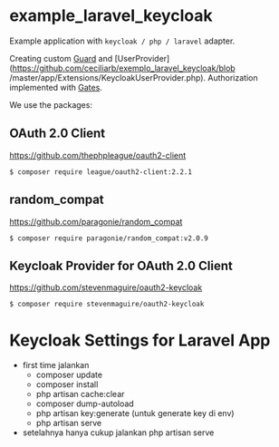 # example_laravel_keycloak
Example application with ```keycloak / php / laravel``` adapter.

Creating custom [Guard](https://github.com/ceciliarb/exemplo_laravel_keycloak/blob/master/app/Services/Auth/KeycloakGuard.php) and [UserProvider](https://github.com/ceciliarb/exemplo_laravel_keycloak/blob /master/app/Extensions/KeycloakUserProvider.php). Authorization implemented with [Gates](https://laravel.com/docs/5.7/authorization).

We use the packages:

## OAuth 2.0 Client

https://github.com/thephpleague/oauth2-client

```
$ composer require league/oauth2-client:2.2.1
```

## random_compat

https://github.com/paragonie/random_compat

```
$ composer require paragonie/random_compat:v2.0.9
```

## Keycloak Provider for OAuth 2.0 Client

https://github.com/stevenmaguire/oauth2-keycloak

```
$ composer require stevenmaguire/oauth2-keycloak
```

# Keycloak Settings for Laravel App
- first time jalankan
    - composer update
    - composer install
    - php artisan cache:clear
    - composer dump-autoload
    - php artisan key:generate (untuk generate key di env)
    - php artisan serve
- setelahnya hanya cukup jalankan php artisan serve